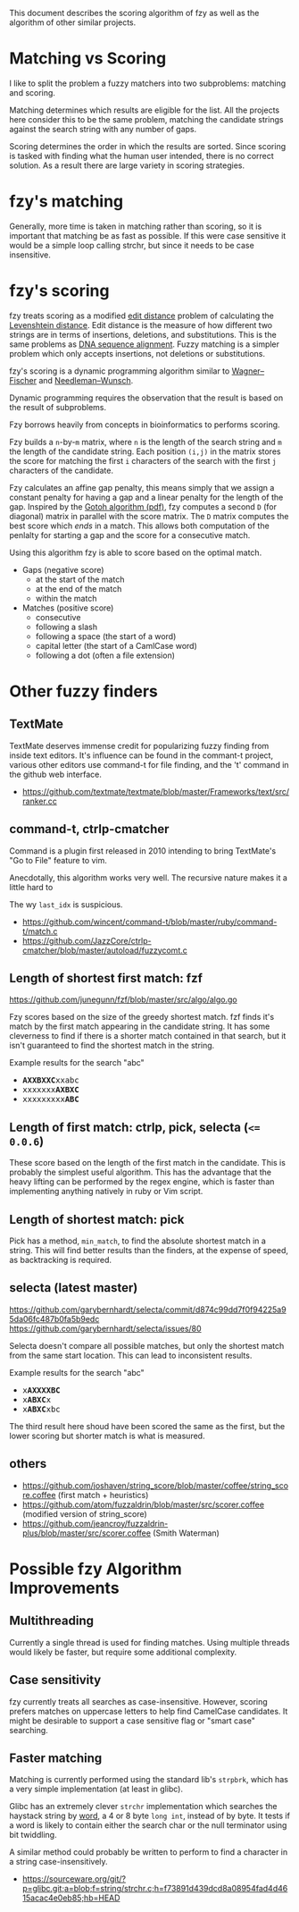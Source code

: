 
This document describes the scoring algorithm of fzy as well as the algorithm
of other similar projects.

# Matching vs Scoring

I like to split the problem a fuzzy matchers into two subproblems: matching and scoring.

Matching determines which results are eligible for the list.
All the projects here consider this to be the same problem, matching the
candidate strings against the search string with any number of gaps.

Scoring determines the order in which the results are sorted.
Since scoring is tasked with finding what the human user intended, there is no
correct solution. As a result there are large variety in scoring strategies.

# fzy's matching

Generally, more time is taken in matching rather than scoring, so it is
important that matching be as fast as possible. If this were case sensitive it
would be a simple loop calling strchr, but since it needs to be case
insensitive.

# fzy's scoring

fzy treats scoring as a modified [edit
distance](https://en.wikipedia.org/wiki/Edit_distance) problem of calculating
the
[Levenshtein distance](https://en.wikipedia.org/wiki/Levenshtein_distance).
Edit distance is the measure of how different two strings are in terms of
insertions, deletions, and substitutions. This is the same problems as [DNA
sequence alignment](https://en.wikipedia.org/wiki/Sequence_alignment). Fuzzy
matching is a simpler problem which only accepts insertions, not deletions or
substitutions.

fzy's scoring is a dynamic programming algorithm similar to
[Wagner–Fischer](https://en.wikipedia.org/wiki/Wagner%E2%80%93Fischer_algorithm)
and
[Needleman–Wunsch](https://en.wikipedia.org/wiki/Needleman%E2%80%93Wunsch_algorithm).

Dynamic programming requires the observation that the result is based on the
result of subproblems.

Fzy borrows heavily from concepts in bioinformatics to performs scoring.

Fzy builds a `n`-by-`m` matrix, where `n` is the length of the search string
and `m` the length of the candidate string. Each position `(i,j)` in the matrix
stores the score for matching the first `i` characters of the search with the
first `j` characters of the candidate.

Fzy calculates an affine gap penalty, this means simply that we assign a
constant penalty for having a gap and a linear penalty for the length of the
gap.
Inspired by the [Gotoh algorithm
(pdf)](http://www.cs.unibo.it/~dilena/LabBII/Papers/AffineGaps.pdf), fzy
computes a second `D` (for diagonal) matrix in parallel with the score matrix.
The `D` matrix computes the best score which *ends* in a match. This allows
both computation of the penlalty for starting a gap and the score for a
consecutive match.

Using this algorithm fzy is able to score based on the optimal match.

* Gaps (negative score)
  * at the start of the match
  * at the end of the match
  * within the match
* Matches (positive score)
  * consecutive
  * following a slash
  * following a space (the start of a word)
  * capital letter (the start of a CamlCase word)
  * following a dot (often a file extension)



# Other fuzzy finders

## TextMate

TextMate deserves immense credit for popularizing fuzzy finding from inside
text editors. It's influence can be found in the commant-t project, various
other editors use command-t for file finding, and the 't' command in the github
web interface.

* https://github.com/textmate/textmate/blob/master/Frameworks/text/src/ranker.cc

## command-t, ctrlp-cmatcher

Command is a plugin first released in 2010 intending to bring TextMate's
"Go to File" feature to vim.

Anecdotally, this algorithm works very well. The recursive nature makes it a little hard to 

The wy `last_idx` is suspicious.

* https://github.com/wincent/command-t/blob/master/ruby/command-t/match.c
* https://github.com/JazzCore/ctrlp-cmatcher/blob/master/autoload/fuzzycomt.c

## Length of shortest first match: fzf
https://github.com/junegunn/fzf/blob/master/src/algo/algo.go

Fzy scores based on the size of the greedy shortest match. fzf finds it's match
by the first match appearing in the candidate string. It has some cleverness to
find if there is a shorter match contained in that search, but it isn't
guaranteed to find the shortest match in the string.

Example results for the search "abc"

* <tt>**AXXBXXC**xxabc</tt>
* <tt>xxxxxxx**AXBXC**</tt>
* <tt>xxxxxxxxx**ABC**</tt>

## Length of first match: ctrlp, pick, selecta (`<= 0.0.6`)

These score based on the length of the first match in the candidate. This is
probably the simplest useful algorithm. This has the advantage that the heavy
lifting can be performed by the regex engine, which is faster than implementing
anything natively in ruby or Vim script.

## Length of shortest match: pick

Pick has a method, `min_match`, to find the absolute shortest match in a string.
This will find better results than the finders, at the expense of speed, as backtracking is required.

## selecta (latest master)
https://github.com/garybernhardt/selecta/commit/d874c99dd7f0f94225a95da06fc487b0fa5b9edc
https://github.com/garybernhardt/selecta/issues/80

Selecta doesn't compare all possible matches, but only the shortest match from the same start location.
This can lead to inconsistent results.

Example results for the search "abc"

* <tt>x**AXXXXBC**</tt>
* <tt>x**ABXC**x</tt>
* <tt>x**ABXC**xbc</tt>

The third result here shoud have been scored the same as the first, but the
lower scoring but shorter match is what is measured.


## others

* https://github.com/joshaven/string_score/blob/master/coffee/string_score.coffee (first match + heuristics)
* https://github.com/atom/fuzzaldrin/blob/master/src/scorer.coffee (modified version of string_score)
* https://github.com/jeancroy/fuzzaldrin-plus/blob/master/src/scorer.coffee (Smith Waterman)


# Possible fzy Algorithm Improvements

## Multithreading

Currently a single thread is used for finding matches. Using multiple threads
would likely be faster, but require some additional complexity.

## Case sensitivity

fzy currently treats all searches as case-insensitive. However, scoring prefers
matches on uppercase letters to help find CamelCase candidates. It might be
desirable to support a case sensitive flag or "smart case" searching.

## Faster matching

Matching is currently performed using the standard lib's `strpbrk`, which has a
very simple implementation (at least in glibc).

Glibc has an extremely clever `strchr` implementation which searches the haystack
string by [word](https://en.wikipedia.org/wiki/Word_(computer_architecture)), a
4 or 8 byte `long int`, instead of by byte. It tests if a word is likely to
contain either the search char or the null terminator using bit twiddling.

A similar method could probably be written to perform to find a character in a
string case-insensitively.

* https://sourceware.org/git/?p=glibc.git;a=blob;f=string/strchr.c;h=f73891d439dcd8a08954fad4d4615acac4e0eb85;hb=HEAD

